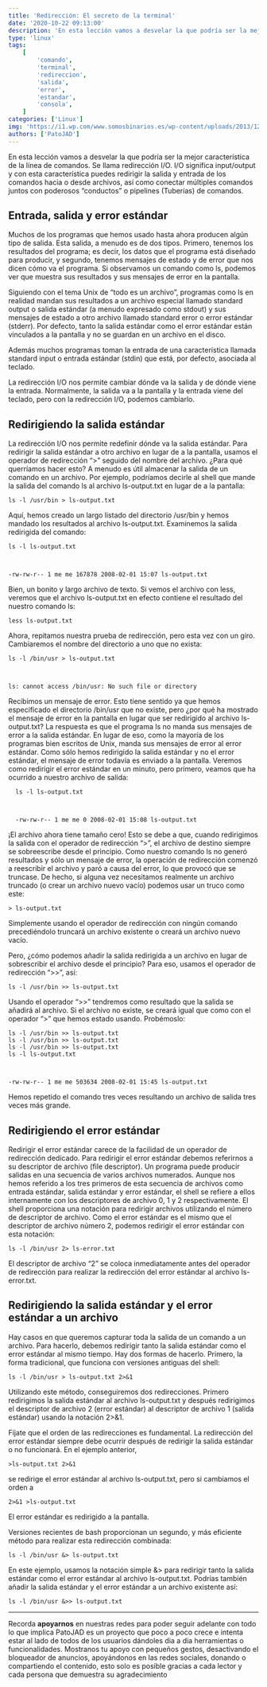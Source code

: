 ```yaml
---
title: 'Redirección: El secreto de la terminal'
date: '2020-10-22 09:13:00'
description: 'En esta lección vamos a desvelar la que podría ser la mejor característica de la línea de comandos'
type: 'linux'
tags:
    [
        'comando',
        'terminal',
        'redireccion',
        'salida',
        'error',
        'estandar',
        'consola',
    ]
categories: ['Linux']
img: 'https://i1.wp.com/www.somosbinarios.es/wp-content/uploads/2013/12/Linux-redireccion.png?w=800&ssl=1'
authors: ['PatoJAD']
---
```


En esta lección vamos a desvelar la que podría ser la mejor característica de la línea de comandos. Se llama redirección I/O. I/O significa input/output y con esta característica puedes redirigir la salida y entrada de los comandos hacia o desde archivos, así como conectar múltiples comandos juntos con poderosos “conductos” o pipelines (Tuberías) de comandos.

## Entrada, salida y error estándar

Muchos de los programas que hemos usado hasta ahora producen algún tipo de salida. Esta salida, a menudo es de dos tipos. Primero, tenemos los resultados del programa; es decir, los datos que el programa está diseñado para producir, y segundo, tenemos mensajes de estado y de error que nos dicen cómo va el programa. Si observamos un comando como ls, podemos ver que muestra sus resultados y sus mensajes de error en la pantalla.

Siguiendo con el tema Unix de “todo es un archivo”, programas como ls en realidad mandan sus resultados a un archivo especial llamado standard output o salida estándar (a menudo expresado como stdout) y sus mensajes de estado a otro archivo llamado standard error o error estándar (stderr). Por defecto, tanto la salida estándar como el error estándar están vinculados a la pantalla y no se guardan en un archivo en el disco.

Además muchos programas toman la entrada de una característica llamada standard input o entrada estándar (stdin) que está, por defecto, asociada al teclado.

La redirección I/O nos permite cambiar dónde va la salida y de dónde viene la entrada. Normalmente, la salida va a la pantalla y la entrada viene del teclado, pero con la redirección I/O, podemos cambiarlo.

## Redirigiendo la salida estándar

La redirección I/O nos permite redefinir dónde va la salida estándar. Para redirigir la salida estándar a otro archivo en lugar de a la pantalla, usamos el operador de redirección “>” seguido del nombre del archivo. ¿Para qué querríamos hacer esto? A menudo es útil almacenar la salida de un comando en un archivo. Por ejemplo, podríamos decirle al shell que mande la salida del comando ls al archivo ls-output.txt en lugar de a la pantalla:

    ls -l /usr/bin > ls-output.txt

Aquí, hemos creado un largo listado del directorio /usr/bin y hemos mandado los resultados al archivo ls-output.txt. Examinemos la salida redirigida del comando:

    ls -l ls-output.txt



    -rw-rw-r-- 1 me me 167878 2008-02-01 15:07 ls-output.txt

Bien, un bonito y largo archivo de texto. Si vemos el archivo con less, veremos que el archivo ls-output.txt en efecto contiene el resultado del nuestro comando ls:

    less ls-output.txt

Ahora, repitamos nuestra prueba de redirección, pero esta vez con un giro. Cambiaremos el nombre del directorio a uno que no exista:

    ls -l /bin/usr > ls-output.txt



    ls: cannot access /bin/usr: No such file or directory

Recibimos un mensaje de error. Esto tiene sentido ya que hemos especificado el directorio /bin/usr que no existe, pero ¿por qué ha mostrado el mensaje de error en la pantalla en lugar que ser redirigido al archivo ls-output.txt? La respuesta es que el programa ls no manda sus mensajes de error a la salida estándar. En lugar de eso, como la mayoría de los programas bien escritos de Unix, manda sus mensajes de error al error estándar. Como sólo hemos redirigido la salida estándar y no el error estándar, el mensaje de error todavía es enviado a la pantalla. Veremos como redirigir el error estándar en un minuto, pero primero, veamos que ha ocurrido a nuestro archivo de salida:

      ls -l ls-output.txt



      -rw-rw-r-- 1 me me 0 2008-02-01 15:08 ls-output.txt

¡El archivo ahora tiene tamaño cero! Esto se debe a que, cuando redirigimos la salida con el operador de redirección “>”, el archivo de destino siempre se sobreescribe desde el principio. Como nuestro comando ls no generó resultados y sólo un mensaje de error, la operación de redirección comenzó a reescribir el archivo y paró a causa del error, lo que provocó que se truncase. De hecho, si alguna vez necesitamos realmente un archivo truncado (o crear un archivo nuevo vacío) podemos usar un truco como este:

    > ls-output.txt

Simplemente usando el operador de redirección con ningún comando precediéndolo truncará un archivo existente o creará un archivo nuevo vacío.

Pero, ¿cómo podemos añadir la salida redirigida a un archivo en lugar de sobrescribir el archivo desde el principio? Para eso, usamos el operador de redirección “>>”, así:

    ls -l /usr/bin >> ls-output.txt

Usando el operador “>>” tendremos como resultado que la salida se añadirá al archivo. Si el archivo no existe, se creará igual que como con el operador “>” que hemos estado usando. Probémoslo:

    ls -l /usr/bin >> ls-output.txt
    ls -l /usr/bin >> ls-output.txt
    ls -l /usr/bin >> ls-output.txt
    ls -l ls-output.txt



    -rw-rw-r-- 1 me me 503634 2008-02-01 15:45 ls-output.txt

Hemos repetido el comando tres veces resultando un archivo de salida tres veces más grande.

## Redirigiendo el error estándar

Redirigir el error estándar carece de la facilidad de un operador de redirección dedicado. Para redirigir el error estándar debemos referirnos a su descriptor de archivo (file descriptor). Un programa puede producir salidas en una secuencia de varios archivos numerados. Aunque nos hemos referido a los tres primeros de esta secuencia de archivos como entrada estándar, salida estándar y error estándar, el shell se refiere a ellos internamente con los descriptores de archivo 0, 1 y 2 respectivamente. El shell proporciona una notación para redirigir archivos utilizando el número de descriptor de archivo. Como el error estándar es el mismo que el descriptor de archivo número 2, podemos redirigir el error estándar con esta notación:

    ls -l /bin/usr 2> ls-error.txt

El descriptor de archivo “2” se coloca inmediatamente antes del operador de redirección para realizar la redirección del error estándar al archivo ls-error.txt.

## Redirigiendo la salida estándar y el error estándar a un archivo

Hay casos en que queremos capturar toda la salida de un comando a un archivo. Para hacerlo, debemos redirigir tanto la salida estándar como el error estándar al mismo tiempo. Hay dos formas de hacerlo. Primero, la forma tradicional, que funciona con versiones antiguas del shell:

    ls -l /bin/usr > ls-output.txt 2>&1

Utilizando este método, conseguiremos dos redirecciones. Primero redirigimos la salida estándar al archivo ls-output.txt y después redirigimos el descriptor de archivo 2 (error estándar) al descriptor de archivo 1 (salida estándar) usando la notación 2>&1.

Fíjate que el orden de las redirecciones es fundamental. La redirección del error estándar siempre debe ocurrir después de redirigir la salida estándar o no funcionará. En el ejemplo anterior,

    >ls-output.txt 2>&1

se redirige el error estándar al archivo ls-output.txt, pero si cambiamos el orden a

    2>&1 >ls-output.txt

El error estándar es redirigido a la pantalla.

Versiones recientes de bash proporcionan un segundo, y más eficiente método para realizar esta redirección combinada:

    ls -l /bin/usr &> ls-output.txt

En este ejemplo, usamos la notación simple &> para redirigir tanto la salida estándar como el error estándar al archivo ls-output.txt. Podrías también añadir la salida estándar y el error estándar a un archivo existente así:

    ls -l /bin/usr &>> ls-output.txt

---

Recorda **apoyarnos** en nuestras redes para poder seguir adelante con todo lo que implica PatoJAD es un proyecto que poco a poco crece e intenta estar al lado de todos de los usuarios dándoles dia a dia herramientas o funcionalidades. Mostranos tu apoyo con pequeños gestos, desactivando el bloqueador de anuncios, apoyándonos en las redes sociales, donando o compartiendo el contenido, esto solo es posible gracias a cada lector y cada persona que demuestra su agradecimiento
